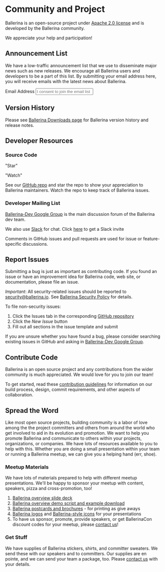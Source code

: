 # Community and Project

Ballerina is an open-source project under [Apache 2.0 license](https://opensource.org/licenses/Apache-2.0) and is developed by the Ballerina community.

We appreciate your help and participation!

## Announcement List

We have a low-traffic announcement list that we use to disseminate major news such as new releases. We encourage all Ballerina users and developers to be a part of this list. By submitting your email address here, you will receive emails with the latest news about Ballerina.

<form class="cFormContainerOS">
<label class="subscribeForm" id="subscribeFormLabelOS">Email Address</label>
<input class="cTextfieldstyle" maxlength="90" value="" id="emailUserOS" name="email" placeholder="I consent to join the email list" title="Email" type="text">
</form>

## Version History

Please see [Ballerina Downloads page](/downloads/) for Ballerina version history and release notes.

## Developer Resources

### Source Code

<div class="cGitButtonContainer"><p data-button="iGitStarText">"Star"</p> <p data-button="iGitWatchText">"Watch"</p></div>

See our [GitHub repo](https://github.com/ballerina-platform/ballerina-lang) and star the repo to show your appreciation to Ballerina maintainers. Watch the repo to keep track of Ballerina issues.

### Developer Mailing List

[Ballerina-Dev Google Group](https://groups.google.com/forum/#!forum/ballerina-dev) is the main discussion forum of the Ballerina dev team.

We also use [Slack](https://ballerina-platform.slack.com/) for chat. Click [here](/open-source/slack) to get a Slack invite</p>

Comments in GitHub issues and pull requests are used for issue or feature-specific discussions.

## Report Issues

Submitting a bug is just as important as contributing code. If you found an issue or have an improvement idea for Ballerina code, web site, or documentation, please file an issue.

*Important*: All security-related issues should be reported to security@ballerina.io. See [Ballerina Security Policy](/security) for details.

To file non-security issues:

1. Click the Issues tab in the corresponding [GitHub repository](https://github.com/ballerina-platform/)
1. Click the *New Issue* button
1. Fill out all sections in the issue template and submit

If you are unsure whether you have found a bug, please consider searching existing issues in GitHub and asking in [Ballerina-Dev Google Group](https://groups.google.com/forum/#!forum/ballerina-dev).

## Contribute Code

Ballerina is an open source project and any contributions from the wider community is much appreciated. We would love for you to join our team!

To get started, read these [contribution guidelines](https://github.com/ballerina-platform/ballerina-lang/blob/master/CONTRIBUTING.md) for information on our build process, design, commit requirements, and other aspects of collaboration.

## Spread the Word

Like most open source projects, building community is a labor of love among the the project committers and others from around the world who get involved to aid in its evolution and promotion. We want to help you promote Ballerina and communicate to others within your projects, organizations, or companies. We have lots of resources available to you to help with this. Whether you are doing a small presentation within your team or running a Ballerina meetup, we can give you a helping hand (err, shoe).

### Meetup Materials

We have lots of materials prepared to help with different meetup presentations. We'll be happy to sponsor your meetup with content, speakers, pizza and cross-promotion, too!

1. <a href="https://docs.google.com/presentation/d/1yuixfusHrICWn6nxRobDEMjuWaHvn3qMJMzQnjNIkMk/edit?usp=sharing" target="_blank">Ballerina overview slide deck</a>
2. <a href="https://github.com/ballerina-guides/ballerina-demo" target="_blank">Ballerina overview demo script and example download</a>
3. <a href="https://github.com/ballerina-platform/ballerina-www/tree/master/collateral/printed_material" target="_blank">Ballerina postcards and brochures</a> - for printing as give aways
4. <a href="https://github.com/ballerina-platform/ballerina-www/tree/master/collateral/logos" target="_blank">Ballerina logos</a> and <a href="https://github.com/ballerina-platform/ballerina-www/tree/master/collateral/images" target="_blank">Ballerina-style icons</a> for your presentations
5. To have us sponsor, promote, provide speakers, or get BallerinaCon discount codes for your meetup, please [contact us](mailto:contact@ballerina.io)!

### Get Stuff

We have supplies of Ballerina stickers, shirts, and committer sweaters. We send these with our speakers and to committers. Our supplies are en pointe, and we can send your team a package, too. Please [contact us](mailto:contact@ballerina.io) with your details.
